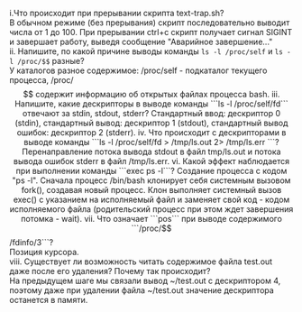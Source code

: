 i.Что происходит при прерывании скрипта text-trap.sh?  
В обычном режиме (без прерывания) скрипт последовательно выводит числа от 1 до 100. При прерывании ctrl+c скрипт получает сигнал SIGINT и завершает работу, выведя сообщение "Аварийное завершение..."  
ii. Напишите, по какой причине выводы команды ```ls -l /proc/self``` и ```ls -l /proc/$$``` разные?  
У каталогов разное содержимое: /proc/self - подкаталог текущего процесса, /proc/$$ содержит информацию об открытых файлах процесса bash.  
iii. Напишите, какие дескрипторы в выводе команды ```ls -l /proc/self/fd``` отвечают за stdin, stdout, stderr?  
Cтандартный ввод: дескриптор 0 (stdin), стандартный вывод: дескриптор 1 (stdout), стандартный вывод ошибок: дескриптор 2 (stderr).  
iv. Что происходит с дескрипторами в выводе команды ```ls -l /proc/self/fd > /tmp/ls.out 2> /tmp/ls.err ```?   
Перенаправление потока вывода stdout в файл tmp/ls.out и потока вывода ошибок stderr в файл /tmp/ls.err.  
vi. Какой эффект наблюдается при выполнении команды ```exec ps -l```?  
Создание процесса с кодом "ps -l". Сначала процесс /bin/bash клонирует себя системным вызовом fork(), создавая новый процесс. Клон выполняет системный вызов exec() с указанием на исполняемый файл и заменяет свой код - кодом исполняемого файла (родительский процесс при этом ждет завершения потомка - wait).  
vii. Что означает ```pos``` при выводе содержимого ```/proc/$$/fdinfo/3```?  
Позиция курсора.  
viii. Существует ли возможность читать содержимое файла test.out даже после его удаления? Почему так происходит?  
На предыдущем шаге мы связали вывод ~/test.out с дескриптором 4, поэтому даже при удалении файла ~/test.out значение дескриптора останется в памяти.   

